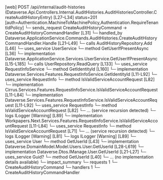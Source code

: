 [web] POST /api/internal/audit-histories  (Dataverse.Api.Controllers.Internal.AuditHistories.AuditHistoriesController.CreateAuditHistoryEntry)  [L27–L34] status=201 [auth=Authentication.MachineToMachinePolicy,Authentication.RequireTenantIdPolicy]
  └─ sends_request CreateAuditHistoryCommand -> CreateAuditHistoryCommandHandler [L31]
    └─ handled_by Dataverse.ApplicationService.Commands.AuditHistories.CreateAuditHistoryCommandHandler.Handle [L21–L49]
      └─ calls AuditHistoryRepository.Add [L46]
      └─ uses_service UserService
        └─ method GetUserIfPresentAsync [L36]
          └─ implementation Dataverse.ApplicationService.Services.UserService.GetUserIfPresentAsync [L15-L185]
            └─ calls UserRepository.ReadQuery [L133]
            └─ uses_service RequestInfoService
              └─ method GetIdentityId [L160]
                └─ implementation Dataverse.Services.Features.RequestInfoService.GetIdentityId [L11-L92]
                  └─ uses_service RequestInfo
                    └─ method IsValidServiceAccountRequest [L82]
                      └─ implementation Cirrus.Services.Features.RequestInfoService.IsValidServiceAccountRequest [L11-L84]
                      └─ implementation Dataverse.Services.Features.RequestInfoService.IsValidServiceAccountRequest [L11-L92]
                        └─ uses_service RequestInfo
                          └─ method IsValidServiceAccountRequest [L82]
                            └─ ... (service recursion detected)
                        └─ logs ILogger<IRequestInfoService> [Warning] [L89]
                      └─ implementation Workpapers.Next.Services.Features.RequestInfoService.IsValidServiceAccountRequest [L11-L84]
                        └─ uses_service RequestInfo
                          └─ method IsValidServiceAccountRequest [L71]
                            └─ ... (service recursion detected)
                        └─ logs ILogger<IRequestInfoService> [Warning] [L81]
                  └─ logs ILogger<IRequestInfoService> [Warning] [L89]
            └─ uses_service User
              └─ method GetUserId [L43]
                └─ implementation Dataverse.DomainModel.Model.Users.User.GetUserId [L28-L619]
                └─ implementation Dataverse.Dtos.IManage.User.GetUserId [L21-L27]
            └─ uses_service Guid?
              └─ method GetUserId [L40]
                └─ ... (no implementation details available)
  └─ impact_summary
    └─ requests 1
      └─ CreateAuditHistoryCommand
    └─ handlers 1
      └─ CreateAuditHistoryCommandHandler

